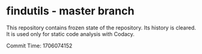# findutils - master branch

This repository contains frozen state of the repository.
Its history is cleared. It is used only for static code
analysis with Codacy.

Commit Time: 1706074152